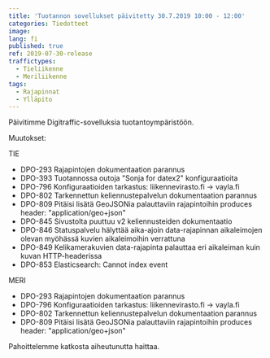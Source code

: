 ```yaml
---
title: 'Tuotannon sovellukset päivitetty 30.7.2019 10:00 - 12:00'
categories: Tiedotteet
image: 
lang: fi
published: true
ref: 2019-07-30-release
traffictypes:
  - Tieliikenne
  - Meriliikenne
tags:
  - Rajapinnat
  - Ylläpito
---
```


Päivitimme Digitraffic-sovelluksia tuotantoympäristöön.

Muutokset:

TIE

- DPO-293 Rajapintojen dokumentaation parannus
- DPO-393 Tuotannossa outoja "Sonja for datex2" konfiguraatioita
- DPO-796 Konfiguraatioiden tarkastus: liikennevirasto.fi -> vayla.fi
- DPO-802 Tarkennettun keliennustepalvelun dokumentaation parannus
- DPO-809 Pitäisi lisätä GeoJSONia palauttaviin rajapintoihin produces header: "application/geo+json"
- DPO-845 Sivustolta puuttuu v2 keliennusteiden dokumentaatio
- DPO-846 Statuspalvelu hälyttää aika-ajoin data-rajapinnan aikaleimojen olevan myöhässä kuvien aikaleimoihin verrattuna
- DPO-849 Kelikamerakuvien data-rajapinta palauttaa eri aikaleiman kuin kuvan HTTP-headerissa
- DPO-853 Elasticsearch: Cannot index event

MERI

- DPO-293 Rajapintojen dokumentaation parannus
- DPO-796 Konfiguraatioiden tarkastus: liikennevirasto.fi -> vayla.fi
- DPO-802 Tarkennettun keliennustepalvelun dokumentaation parannus
- DPO-809 Pitäisi lisätä GeoJSONia palauttaviin rajapintoihin produces header: "application/geo+json"

Pahoittelemme katkosta aiheutunutta haittaa.
